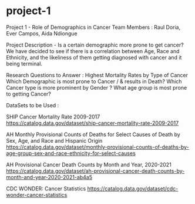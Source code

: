 # project-1
Project 1 - Role of Demographics in Cancer
Team Members : Raul Doria, Ever Campos, Aida Ndiongue


Project Description - Is a certain demographic more prone to get cancer? 
We have decided to see if there is a correlation between Age, Race and Ethnicity, and the likeliness of them getting diagnosed with cancer and it being terminal.


Research Questions to Answer : 
Highest Mortality Rates by Type of Cancer
Which Demographic is most prone to Cancer / & results in Death?
Which Cancer type is more prominent by Gender ? 
What age group is most prone to getting Cancer?


DataSets to be Used : 

SHIP Cancer Mortality Rate 2009-2017
https://catalog.data.gov/dataset/ship-cancer-mortality-rate-2009-2017

AH Monthly Provisional Counts of Deaths for Select Causes of Death by Sex, Age, and Race and Hispanic Origin
https://catalog.data.gov/dataset/monthly-provisional-counts-of-deaths-by-age-group-sex-and-race-ethnicity-for-select-causes

AH Provisional Cancer Death Counts by Month and Year, 2020-2021
https://catalog.data.gov/dataset/ah-provisional-cancer-death-counts-by-month-and-year-2020-2021-ab4a5

CDC WONDER: Cancer Statistics
https://catalog.data.gov/dataset/cdc-wonder-cancer-statistics
